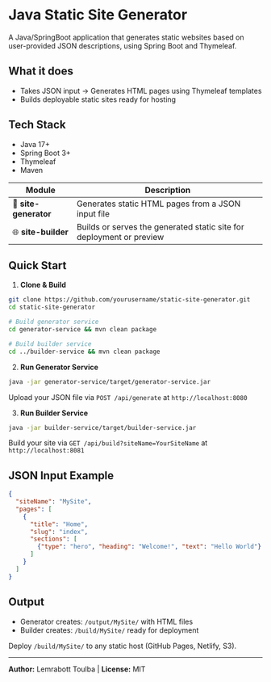 # Java Static Site Generator

A Java/SpringBoot application that generates static websites based on user-provided JSON descriptions, using Spring Boot and Thymeleaf.

## What it does
- Takes JSON input → Generates HTML pages using Thymeleaf templates
- Builds deployable static sites ready for hosting

## Tech Stack
- Java 17+
- Spring Boot 3+
- Thymeleaf
- Maven

| Module | Description |
|---------|--------------|
| 🧩 **site-generator** | Generates static HTML pages from a JSON input file |
| 🌐 **site-builder** | Builds or serves the generated static site for deployment or preview |

## Quick Start

1. **Clone & Build**
```bash
git clone https://github.com/yourusername/static-site-generator.git
cd static-site-generator

# Build generator service
cd generator-service && mvn clean package

# Build builder service  
cd ../builder-service && mvn clean package
```

2. **Run Generator Service**
```bash
java -jar generator-service/target/generator-service.jar
```
Upload your JSON file via `POST /api/generate` at `http://localhost:8080`

3. **Run Builder Service**
```bash
java -jar builder-service/target/builder-service.jar
```
Build your site via `GET /api/build?siteName=YourSiteName` at `http://localhost:8081`

## JSON Input Example
```json
{
  "siteName": "MySite",
  "pages": [
    {
      "title": "Home",
      "slug": "index",
      "sections": [
        {"type": "hero", "heading": "Welcome!", "text": "Hello World"}
      ]
    }
  ]
}
```

## Output
- Generator creates: `/output/MySite/` with HTML files
- Builder creates: `/build/MySite/` ready for deployment

Deploy `/build/MySite/` to any static host (GitHub Pages, Netlify, S3).

---
**Author:** Lemrabott Toulba | **License:** MIT